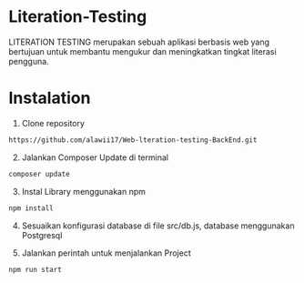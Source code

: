 # Literation-Testing
LITERATION TESTING merupakan sebuah aplikasi berbasis web yang bertujuan untuk membantu mengukur dan meningkatkan tingkat literasi pengguna.

# Instalation
1. Clone repository 
```sh
https://github.com/alawii17/Web-lteration-testing-BackEnd.git
```

2. Jalankan Composer Update di terminal
```sh
composer update
```

3. Instal Library menggunakan npm
```sh
npm install
```
4. Sesuaikan konfigurasi database di file src/db.js, database menggunakan Postgresql

5. Jalankan perintah untuk menjalankan Project
```sh
npm run start
```
